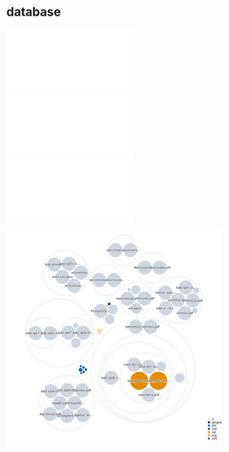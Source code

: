 # database

![Visualization of the PostgreSQL-Cheat-Sheet.pdf](./PostgreSQL-Cheat-Sheet-1,PostgreSQL-Cheat-Sheet-2,PostgreSQL-Cheat-Sheet-3/PostgreSQL-Cheat-Sheet-1.pdf)
![Visualization of the PostgreSQL-Cheat-Sheet.pdf](./PostgreSQL-Cheat-Sheet-1,PostgreSQL-Cheat-Sheet-2,PostgreSQL-Cheat-Sheet-3/PostgreSQL-Cheat-Sheet-2.pdf)
![Visualization of the PostgreSQL-Cheat-Sheet.pdf](./PostgreSQL-Cheat-Sheet-1,PostgreSQL-Cheat-Sheet-2,PostgreSQL-Cheat-Sheet-3/PostgreSQL-Cheat-Sheet-3.pdf)

![Visualization of the repository visualizer diagram](./diagram.svg)
